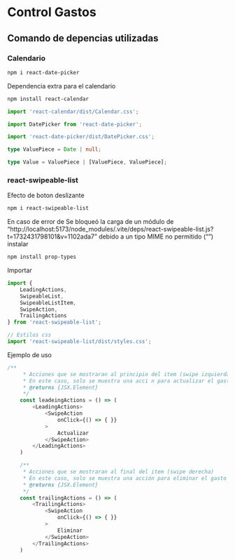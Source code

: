 # Control Gastos

## Comando de depencias utilizadas
### Calendario
```bash
npm i react-date-picker
```
Dependencia extra para el calendario
```bash
npm install react-calendar
```

```ts
import 'react-calendar/dist/Calendar.css';

import DatePicker from 'react-date-picker';

import 'react-date-picker/dist/DatePicker.css';

type ValuePiece = Date | null;

type Value = ValuePiece | [ValuePiece, ValuePiece];

```
### react-swipeable-list 
Efecto de boton deslizante
```bash
npm i react-swipeable-list
```
En caso de error de Se bloqueó la carga de un módulo de “http://localhost:5173/node_modules/.vite/deps/react-swipeable-list.js?t=1732431798101&v=1102ada7” debido a un tipo MIME no permitido (“”) instalar

```bash
npm install prop-types
```
Importar

```ts
import {
    LeadingActions,
    SwipeableList,
    SwipeableListItem,
    SwipeAction,
    TrailingActions
} from 'react-swipeable-list';

// Estilos css
import 'react-swipeable-list/dist/styles.css';

```
Ejemplo de uso
```ts
/**
     * Acciones que se mostraran al principio del item (swipe izquierda)
     * En este caso, solo se muestra una acci n para actualizar el gasto
     * @returns {JSX.Element}
     */
    const leadeingActions = () => (
        <LeadingActions>
            <SwipeAction
                onClick={() => { }}
            >
                Actualizar
            </SwipeAction>
        </LeadingActions>
    )

    /**     
     * Acciones que se mostraran al final del item (swipe derecha)
     * En este caso, solo se muestra una acción para eliminar el gasto
     * @returns {JSX.Element}
     */
    const trailingActions = () => (
        <TrailingActions>
            <SwipeAction
                onClick={() => { }}
            >
                Eliminar
            </SwipeAction>
        </TrailingActions>
    )

```


